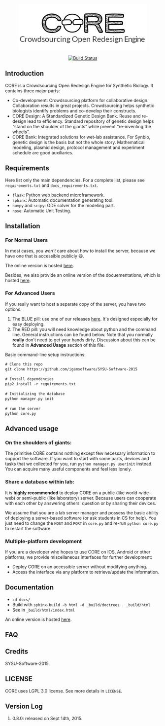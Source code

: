 <p align="center"><img src="https://raw.githubusercontent.com/igemsoftware/SYSU-Software-2015/master/server/static/img/common/logo.png"></p>

<p align="center">
  <a href="https://travis-ci.org/igemsoftware/SYSU-Software-2015.svg?branch=master"><img src="https://travis-ci.org/igemsoftware/SYSU-Software-2015.svg?branch=master" alt="Build Status"></a>
</p>

## Introduction

CORE is a Crowdsourcing Open Redesign Engine for Synthetic Biology. It contains three major parts:

  - Co-development: Crowdsourcing platform for collaborative design. Collaboration results in great projects. Crowdsourcing helps synthetic biologists identify problems and co-develop their constructs.
  - CORE Design: A Standardized Genetic Design Bank. Reuse and re-design lead to efficiency. Standard repository of genetic design helps “stand on the shoulder of the giants” while prevent “re-inventing the wheels”.
  - CORE Bank: Integrated solutions for wet-lab assistance. For Synbio, genetic design is the basis but not the whole story. Mathematical modeling, plasmid design, protocol management and experiment schedule are good auxiliaries.

## Requirements

Here list only the main dependencies. For a complete list, please see `requirements.txt` and `docs_requirements.txt`.

* `flask`: Python web backend microframework.
* `sphinx`: Automatic documentation generating tool.
* `numpy` and `scipy`: ODE solver for the modeling part.
* `nose`: Automatic Unit Testing.

## Installation

### For Normal Users
In most cases, you *won't* care about how to install the server, because we have one that is accessible publicly :smile:.

The online version is hosted [here](http://core.sysusoftware.info).

Besides, we also provide an online version of the docuementations, which is hosted [here](http://coredocs.sysusoftware.info).

### For Advanced Users
If you really want to host a separate copy of the server, you have two options.

1. The BLUE pill: use one of our releases [here](https://github.com/igemsoftware/SYSU-Software-2015/releases). It's designed especially for easy deploying.
2. The RED pill: you will need knowledge about python and the command line. General instructions can be found below. Note that you normally **really** don't need to get your hands dirty. Discussion about this can be found in **Advanced Usage** section of this file.

Basic command-line setup instructions:
```
# Clone this repo
git clone https://github.com/igemsoftware/SYSU-Software-2015

# Install dependencies
pip2 install -r requirements.txt

# Initializing the database
python manager.py init

# run the server
python core.py
```

## Advanced usage

### On the shoulders of giants:
The primitive CORE contains nothing except few necessary information to support the software. If you want to start with some parts, devices and tasks that we collected for you, run `python manager.py userinit` instead. You can acquire many useful components and feel less lonely.

### Share a database within lab:
It is **highly recommended** to deploy CORE on a public (like world-wide-web) or semi-public (like laboratory) server. Because users can cooperate with each other by answering others' question or by sharing their devices.

We assume that you are a lab server manager and possess the basic ability of deploying a server-based software (or ask students in CS for help). You just need to change the `HOST` and `PORT` in `core.py` and re-run `python core.py` to restart the software.

### Multiple-platform development
If you are a developer who hopes to use CORE on IOS, Android or other platforms, we provide miscellaneous interfaces for further development:

- Deploy CORE on an accessible server without modifying anything.
- Access the interface via any platform to retrieve/update the information.

## Documentation

- `cd docs/`
- Build with `sphinx-build -b html -d _build/doctrees . _build/html`
- See in `_build/html/index.html`

An online version is hosted [here](http://coredocs.sysusoftware.info).

## FAQ

## Credits

SYSU-Software-2015

## LICENSE

CORE uses LGPL 3.0 license. See more details in `LICENSE`.

## Version Log
1. 0.8.0: released on Sept 14th, 2015.

